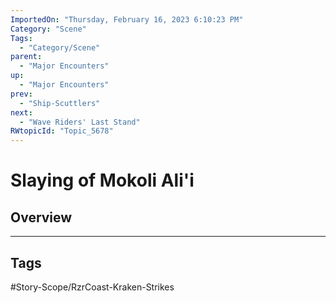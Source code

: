 ```yaml
---
ImportedOn: "Thursday, February 16, 2023 6:10:23 PM"
Category: "Scene"
Tags:
  - "Category/Scene"
parent:
  - "Major Encounters"
up:
  - "Major Encounters"
prev:
  - "Ship-Scuttlers"
next:
  - "Wave Riders' Last Stand"
RWtopicId: "Topic_5678"
---
```

# Slaying of Mokoli Ali'i
## Overview

---
## Tags
#Story-Scope/RzrCoast-Kraken-Strikes

